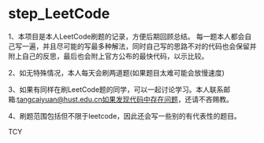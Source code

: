 # step_LeetCode
1、本项目是本人LeetCode刷题的记录，方便后期回顾总结。
每一题本人都会自己写一遍，并且尽可能的写最多种解法，同时自己写的思路不对的代码也会保留并附上自己的反思，最后也会附上官方公布的最快代码，以示比较。

2、如无特殊情况，本人每天会刷两道题(如果题目太难可能会放慢速度)

3、如果有同样在刷LeetCode题的同学，可以一起讨论学习。本人联系邮箱:tangcaiyuan@hust.edu.cn如果发现代码中存在问题，还请不吝赐教。

4、刷题范围包括但不限于leetcode，因此还会写一些别的有代表性的题目。

TCY
